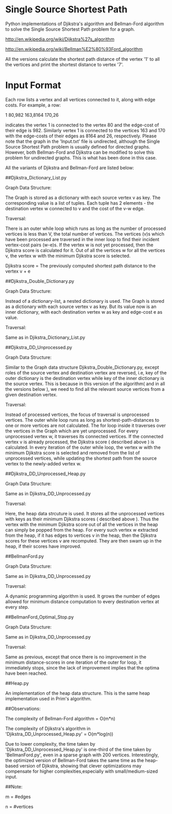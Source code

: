 Single Source Shortest Path
========

Python implementations of Djikstra's algorithm and Bellman-Ford algorithm to solve the Single Source Shortest Path problem for a graph. 

http://en.wikipedia.org/wiki/Dijkstra%27s_algorithm

http://en.wikipedia.org/wiki/Bellman%E2%80%93Ford_algorithm

All the versions calculate the shortest path distance of the vertex '1' to all the vertices and print the shortest distance to vertex '7'.

Input Format
========

Each row lists a vertex and all vertices connected to it, along with edge costs.
For example, a row: 

1	80,982	163,8164	170,26

indicates the vertex 1 is connected to the vertex 80 and the edge-cost of their edge is 982.
Similarly vertex 1 is connected to the vertices 163 and 170 with the edge-costs of their edges as 8164 and 26, respectively.
Please note that the graph in the 'Input.txt' file is undirected, although the Single Source Shortest Path problem is usually defined for directed graphs. However, both Bellman-Ford and Djikstra can be modified to solve this problem for undirected graphs. This is what has been done in this case. 

All the variants of Djikstra and Bellman-Ford are listed below:

##Djikstra_Dictionary_List.py

Graph Data Structure:

The Graph is stored as a dictionary with each source vertex v as key. The corresponding value is a list of tuples. Each tuple has 2 elements - the destination vertex w connected to v and the cost of the v-w edge. 

Traversal:

There is an outer while loop which runs as long as the number of processed vertices is less than V, the total number of vertices. The vertices (v)s which have been processed are traversed in the inner loop to find their incident vertex-cost pairs (w-e)s. If the vertex w is not yet processed, then the Djikstra score is calculated for it. Out of all the vertices w for all the vertices v, the vertex w with the minimum Djikstra score is selected.


Djikstra score = The previously computed shortest path distance to the vertex v + e


##Djikstra_Double_Dictionary.py

Graph Data Structure:

Instead of a dictionary-list, a nested dictionary is used. The Graph is stored as a dictionary with each source vertex v as key. But its value now is an inner dictionary, with each destination vertex w as key and edge-cost e as value.

Traversal:

Same as in Djikstra_Dictionary_List.py


##Djikstra_DD_Unprocessed.py

Graph Data Structure:

Similar to the Graph data structure Djikstra_Double_Dictionary.py, except roles of the source vertex and destination vertex are reversed, i.e, key of the outer dictionary is the destination vertex while key of the inner dictionary is the source vertex. This is because in this version of the algorithm( and in all the versions below ), we need to find all the relevant source vertices from a given destination  vertex. 

Traversal:

Instead of processed vertices, the focus of traversal is unprocessed vertices. The outer while loop runs as long as shortest-path-distances to one or more vertices are not calculated. The for loop inside it traverses over the vertices in the Graph which are yet unprocessed. For every unprocessed vertex w, it traverses its connected vertices. If the connected vertex v is already processed, the Djikstra score ( described above ) is calculated. In every iteration of the outer while loop, the vertex w with the minimum Djikstra score is selected and removed from the list of unprocessed vertices, while updating the shortest path from the source vertex to the newly-added vertex w.


##Djikstra_DD_Unprocessed_Heap.py

Graph Data Structure:

Same as in Djikstra_DD_Unprocessed.py

Traversal:

Here, the heap data strcuture is used. It stores all the unprocessed vertices with keys as their minimum Djikstra scores ( described above ). Thus the vertex with the minimum Djikstra score out of all the vertices in the heap can simply be popped from the heap.  For every such vertex w extracted from the heap, if it has edges to vertices v in the heap, then the Djikstra scores for these vertices v are recomputed. They are then swam up in the heap, if their scores have improved.

##BellmanFord.py

Graph Data Structure:

Same as in Djikstra_DD_Unprocessed.py

Traversal:

A dynamic programming algorithm is used. It grows the number of edges allowed for minimum distance computation to every destination vertex at every step. 


##BellmanFord_Optimal_Stop.py

Graph Data Structure:

Same as in Djikstra_DD_Unprocessed.py

Traversal:

Same as previous, except that once there is no improvement in the minimum distance-scores in one iteration of the outer for loop, it immediately stops, since the lack of improvement implies that the optima have been reached. 

##Heap.py

An implementation of the heap data structure. This is the same heap implementation used in Prim's algorithm. 


##Observations:

The complexity of Bellman-Ford algorithm = O(m*n)

The complexity of Djikstra's algorithm  in 'Djikstra_DD_Unprocessed_Heap.py' = O(m*log(n))

Due to lower complexity, the time taken by 'Djikstra_DD_Unprocessed_Heap.py' is one-third of the time taken by 'BellmanFord.py', even in a sparse graph with 200 vertices. Interestingly, the optimized version of Bellman-Ford takes the same time as the heap-based version of Djikstra, showing that clever optimizations may compensate for higher complexities,especially with small/medium-sized input. 

##Note:

m = #edges

n = #vertices
